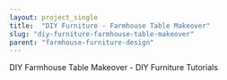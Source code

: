 ```yaml
---
layout: project_single
title:  "DIY Furniture - Farmhouse Table Makeover"
slug: "diy-furniture-farmhouse-table-makeover"
parent: "farmhouse-furniture-design"
---
```

DIY Farmhouse Table Makeover - DIY Furniture Tutorials